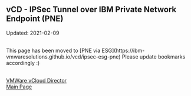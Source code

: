 ## vCD - IPSec Tunnel over IBM Private Network Endpoint (PNE) 

Updated: 2021-02-09

<br/>
This page has been moved to [PNE via ESG](https://ibm-vmwaresolutions.github.io/vcd/ipsec-esg-pne)  Please update bookmarks accordingly :) <br/><br/>

[VMWare vCloud Director](https://ibm-vmwaresolutions.github.io/vcd/)<br/>
[Main Page](https://ibm-vmwaresolutions.github.io)